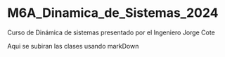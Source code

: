 # M6A_Dinamica_de_Sistemas_2024
Curso de Dinámica de sistemas presentado por el Ingeniero Jorge Cote 


Aqui se subiran las clases usando markDown
